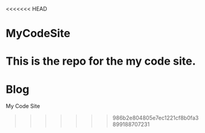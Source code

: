 <<<<<<< HEAD
# MyCodeSite
This is the repo for the my code site. 
=======
# Blog
My Code Site
>>>>>>> 986b2e804805e7ec1221cf8b0fa3899188707231
